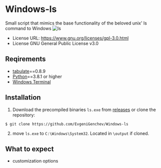 # Windows-ls
 Small script that mimics the base functionality of the beloved unix' ls command to Windows
 ![ls](https://user-images.githubusercontent.com/59848681/118872070-7af91600-b8e8-11eb-841d-3339d1910c12.png)

- License URL: https://www.gnu.org/licenses/gpl-3.0.html
- License GNU General Public License v3.0

 ## Reqirements 
 
 - [tabulate](https://github.com/tabulate/tabulate)==0.8.9
 - [Python](https://www.python.org/)==3.8.1 or higher
 - [Windows Terminal](https://www.microsoft.com/en-us/p/windows-terminal/9n0dx20hk701?activetab=pivot:overviewtab)
 
 ## Installation

1. Download the precompiled binaries `ls.exe` from [releases](https://github.com/EvgeniGenchev/Windows-ls/releases) or clone the repository:
```
$ git clone https://github.com/EvgeniGenchev/Windows-ls 
```
2. move `ls.exe` to `C:\Windows\System32`. Located in `\output` if cloned.

## What to expect

- customization options



 
